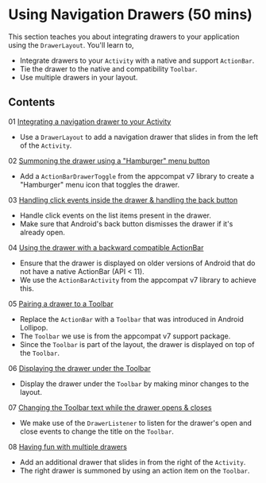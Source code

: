 # Using Navigation Drawers (50 mins)
This section teaches you about integrating drawers to your application using the `DrawerLayout`. You'll learn to,
  * Integrate drawers to your `Activity` with a native and support `ActionBar`.
  * Tie the drawer to the native and compatibility `Toolbar`.
  * Use multiple drawers in your layout.

Contents
--------
01 [Integrating a navigation drawer to your Activity](https://github.com/codeherenow/android-uis/tree/master/Section%2001%20-%20Navigation%20Drawer/01NavigationDrawer)
  * Use a `DrawerLayout` to add a navigation drawer that slides in from the left of the `Activity`.

02 [Summoning the drawer using a "Hamburger" menu button](https://github.com/codeherenow/android-uis/tree/master/Section%2001%20-%20Navigation%20Drawer/02NavigationDrawer)
  * Add a `ActionBarDrawerToggle` from the appcompat v7 library to create a "Hamburger" menu icon that toggles the drawer.

03 [Handling click events inside the drawer & handling the back button](https://github.com/codeherenow/android-uis/tree/master/Section%2001%20-%20Navigation%20Drawer/03NavigationDrawer)
  * Handle click events on the list items present in the drawer.
  * Make sure that Android's back button dismisses the drawer if it's already open.

04 [Using the drawer with a backward compatible ActionBar](https://github.com/codeherenow/android-uis/tree/master/Section%2001%20-%20Navigation%20Drawer/04NavigationDrawer)
  * Ensure that the drawer is displayed on older versions of Android that do not have a native ActionBar (API < 11).
  * We use the `ActionBarActivity` from the appcompat v7 library to achieve this.

05 [Pairing a drawer to a Toolbar](https://github.com/codeherenow/android-uis/tree/master/Section%2001%20-%20Navigation%20Drawer/05NavigationDrawer)
  * Replace the `ActionBar` with a `Toolbar` that was introduced in Android Lollipop.
  * The `Toolbar` we use is from the appcompat v7 support package.
  * Since the `Toolbar` is part of the layout, the drawer is displayed on top of the `Toolbar`.

06 [Displaying the drawer under the Toolbar](https://github.com/codeherenow/android-uis/tree/master/Section%2001%20-%20Navigation%20Drawer/06NavigationDrawer)
  * Display the drawer under the `Toolbar` by making minor changes to the layout.

07 [Changing the Toolbar text while the drawer opens & closes](https://github.com/codeherenow/android-uis/tree/master/Section%2001%20-%20Navigation%20Drawer/07NavigationDrawer)
  * We make use of the `DrawerListener` to listen for the drawer's open and close events to change the title on the `Toolbar`.

08 [Having fun with multiple drawers](https://github.com/codeherenow/android-uis/tree/master/Section%2001%20-%20Navigation%20Drawer/07NavigationDrawer)
  * Add an additional drawer that slides in from the right of the `Activity`.
  * The right drawer is summoned by using an action item on the `Toolbar`.
